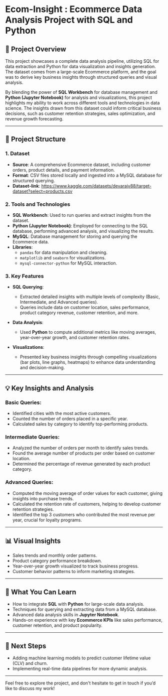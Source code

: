 # **Ecom-Insight : Ecommerce Data Analysis Project with SQL and Python**

## 🚀 **Project Overview**

This project showcases a complete data analysis pipeline, utilizing SQL for data extraction and Python for data visualization and insights generation. The dataset comes from a large-scale Ecommerce platform, and the goal was to derive key business insights through structured queries and visual analysis.

By blending the power of **SQL Workbench** for database management and **Python (Jupyter Notebook)** for analysis and visualizations, this project highlights my ability to work across different tools and technologies in data science. The insights drawn from this dataset could inform critical business decisions, such as customer retention strategies, sales optimization, and revenue growth forecasting.

---

## 📂 **Project Structure**

### **1. Dataset**
- **Source**: A comprehensive Ecommerce dataset, including customer orders, product details, and payment information.
- **Format**: CSV files stored locally and ingested into a MySQL database for structured querying.
- **Dataset-link**: https://www.kaggle.com/datasets/devarajv88/target-dataset?select=products.csv

### **2. Tools and Technologies**
- **SQL Workbench**: Used to run queries and extract insights from the dataset.
- **Python (Jupyter Notebook)**: Employed for connecting to the SQL database, performing advanced analysis, and visualizing the results.
- **MySQL**: Database management for storing and querying the Ecommerce data.
- **Libraries**: 
  - `pandas` for data manipulation and cleaning.
  - `matplotlib` and `seaborn` for visualizations.
  - `mysql-connector-python` for MySQL interaction.

### **3. Key Features**
- **SQL Querying**: 
  - Extracted detailed insights with multiple levels of complexity (Basic, Intermediate, and Advanced queries).
  - Queries include data on customer location, sales performance, product category revenue, customer retention, and more.
  
- **Data Analysis**:
  - Used **Python** to compute additional metrics like moving averages, year-over-year growth, and customer retention rates.
  
- **Visualizations**:
  - Presented key business insights through compelling visualizations (bar plots, line graphs, heatmaps) to enhance data understanding and decision-making.

---

## 💡 **Key Insights and Analysis**

### **Basic Queries**:
- Identified cities with the most active customers.
- Counted the number of orders placed in a specific year.
- Calculated sales by category to identify top-performing products.

### **Intermediate Queries**:
- Analyzed the number of orders per month to identify sales trends.
- Found the average number of products per order based on customer location.
- Determined the percentage of revenue generated by each product category.

### **Advanced Queries**:
- Computed the moving average of order values for each customer, giving insights into purchase trends.
- Calculated the retention rate of customers, helping to develop customer retention strategies.
- Identified the top 3 customers who contributed the most revenue per year, crucial for loyalty programs.

---

## 📊 **Visual Insights**

- Sales trends and monthly order patterns.
- Product category performance breakdown.
- Year-over-year growth visualized to track business progress.
- Customer behavior patterns to inform marketing strategies.

---

## 🎯 **What You Can Learn**

- How to integrate **SQL** with **Python** for large-scale data analysis.
- Techniques for querying and extracting data from a MySQL database.
- Advanced data analysis skills in **Jupyter Notebook**.
- Hands-on experience with key **Ecommerce KPIs** like sales performance, customer retention, and product popularity.

---

## 📎 **Next Steps**

- Adding machine learning models to predict customer lifetime value (CLV) and churn.
- Implementing real-time data pipelines for more dynamic analysis.
  
---

Feel free to explore the project, and don't hesitate to get in touch if you’d like to discuss my work!

